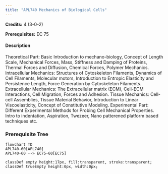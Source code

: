 ```yaml
---
title: "APL740 Mechanics of Biological Cells"
---
```

**Credits:** 4 (3-0-2)

**Prerequisites:** EC 75

#### Description
Theoretical Part: Basic Introduction to mechano-biology, Concept of Length Scale, Mechanical Forces, Mass, Stiffness and Damping of Proteins, Thermal Forces and Diffusion, Chemical Forces, Polymer Mechanics. Intracellular Mechanics: Structures of Cytoskeleton Filaments, Dynamics of Cell Filaments, Molecular motors, Introduction to Entropic Elasticity and Persistence Length, Force Generation by Cytoskeleton Filaments. Extracellular Mechanics: The Extracellular matrix (ECM), Cell-ECM Interactions, Cell Migration, Forces and Adhesion. Tissue Mechanics: Cell-cell Assemblies, Tissue Material Behavior, Introduction to Linear Viscoelasticity, Concept of Constitutive Modeling. Experimental Part: Different Experimental Methods for Probing Cell Mechanical Properties. Intro to indentation, Aspiration, Twezeer, Nano patterened platform based techniques etc.

### Prerequisite Tree

```mermaid
flowchart TD
APL740-60[APL740]
APL740-60 --> EC75-60[EC75]

classDef empty height:17px, fill:transparent, stroke:transparent;
classDef trueEmpty height:0px, width:0px;
```